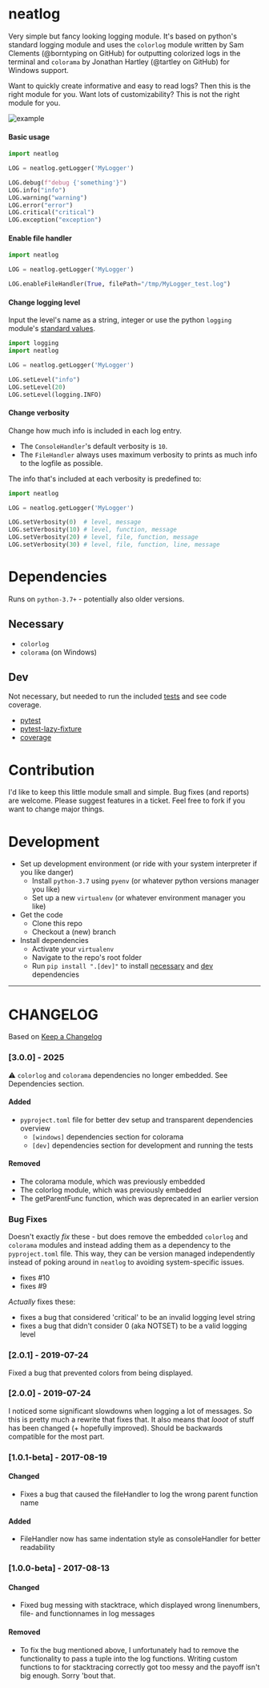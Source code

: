 # neatlog

Very simple but fancy looking logging module.
It's based on python's standard logging module and uses the `colorlog` module written by Sam Clements (@borntyping on GitHub) for outputting colorized logs in the terminal and `colorama` by Jonathan Hartley (@tartley on GitHub) for Windows support.

Want to quickly create informative and easy to read logs? Then this is the right module for you.
Want lots of customizability? This is not the right module for you.

![example](neatlog.png)

#### Basic usage
```python
import neatlog

LOG = neatlog.getLogger('MyLogger')

LOG.debug(f"debug {'something'}")
LOG.info("info")
LOG.warning("warning")
LOG.error("error")
LOG.critical("critical")
LOG.exception("exception")
```

#### Enable file handler

```python
import neatlog

LOG = neatlog.getLogger('MyLogger')

LOG.enableFileHandler(True, filePath="/tmp/MyLogger_test.log")
```

#### Change logging level

Input the level's name as a string, integer or use the python `logging` module's [standard values](https://docs.python.org/2/library/logging.html#logging-levels). 

```python
import logging
import neatlog

LOG = neatlog.getLogger('MyLogger')

LOG.setLevel("info")
LOG.setLevel(20)
LOG.setLevel(logging.INFO)
```

#### Change verbosity

Change how much info is included in each log entry.

- The `ConsoleHandler`'s default verbosity is `10`.
- The `FileHandler` always uses maximum verbosity to prints as much info to the logfile as possible.

The info that's included at each verbosity is predefined to:

```python
import neatlog

LOG = neatlog.getLogger('MyLogger')

LOG.setVerbosity(0)  # level, message
LOG.setVerbosity(10) # level, function, message
LOG.setVerbosity(20) # level, file, function, message
LOG.setVerbosity(30) # level, file, function, line, message
```

# Dependencies

Runs on `python-3.7+` - potentially also older versions.

## Necessary

- `colorlog`
- `colorama` (on Windows)

## Dev

Not necessary, but needed to run the included [tests](tests) and see code coverage.

- [pytest](https://pypi.org/project/pytest/)
- [pytest-lazy-fixture](https://pypi.org/project/pytest-lazy-fixture/)
- [coverage](https://pypi.org/project/coverage/)

# Contribution

I'd like to keep this little module small and simple. Bug fixes (and reports) are welcome. Please suggest features in a ticket. Feel free to fork if you want to change major things.

# Development

- Set up development environment (or ride with your system interpreter if you like danger)
  - Install `python-3.7` using `pyenv` (or whatever python versions manager you like)
  - Set up a new `virtualenv` (or whatever environment manager you like)
- Get the code
  - Clone this repo
  - Checkout a (new) branch
- Install dependencies
  - Activate your `virtualenv`
  - Navigate to the repo's root folder
  - Run `pip install ".[dev]"` to install [necessary](#necessary) and [dev](#dev) dependencies

---

# CHANGELOG

Based on [Keep a Changelog](http://keepachangelog.com/en/1.0.0/)

### [3.0.0] - 2025

⚠️ `colorlog` and `colorama` dependencies no longer embedded. See Dependencies section.

#### Added

- `pyproject.toml` file for better dev setup and transparent dependencies overview
    - `[windows]` dependencies section for colorama
    - `[dev]` dependencies section for development and running the tests

#### Removed

- The colorama module, which was previously embedded
- The colorlog module, which was previously embedded
- The getParentFunc function, which was deprecated in an earlier version

### Bug Fixes

Doesn't exactly *fix* these - but does remove the embedded `colorlog` and `colorama` modules and instead adding them as a dependency to the `pyproject.toml` file. This way, they can be version managed independently instead of poking around in `neatlog` to avoiding system-specific issues.

- fixes #10
- fixes #9

_Actually_ fixes these:

- fixes a bug that considered 'critical' to be an invalid logging level string
- fixes a bug that didn't consider 0 (aka NOTSET) to be a valid logging level

### [2.0.1] - 2019-07-24

Fixed a bug that prevented colors from being displayed.

### [2.0.0] - 2019-07-24

I noticed some significant slowdowns when logging a lot of messages. So this is pretty much a rewrite that fixes that. It also means that *looot* of stuff has been changed (+ hopefully improved).
Should be backwards compatible for the most part.

### [1.0.1-beta] - 2017-08-19

#### Changed

- Fixes a bug that caused the fileHandler to log the wrong parent function name

#### Added

- FileHandler now has same indentation style as consoleHandler for better readability

### [1.0.0-beta] - 2017-08-13

#### Changed

- Fixed bug messing with stacktrace, which displayed wrong linenumbers, file- and functionnames in log messages

#### Removed

- To fix the bug mentioned above, I unfortunately had to remove the functionality to pass a tuple into the log functions. Writing custom functions to for stacktracing correctly got too messy and the payoff isn't big enough. Sorry 'bout that.
